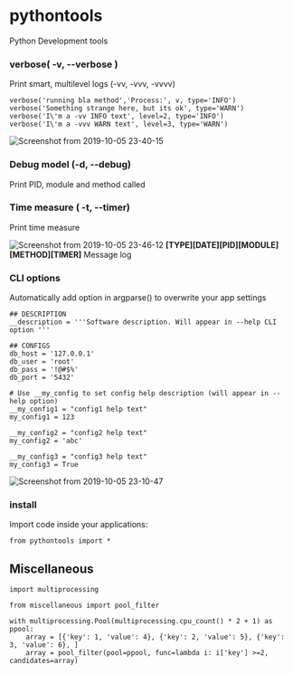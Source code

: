 pythontools
===========

Python Development tools

### verbose( -v, --verbose )
Print smart, multilevel logs (-vv, -vvv, -vvvv)
```
verbose('running bla method','Process:', v, type='INFO')
verbose('Something strange here, but its ok', type='WARN')
verbose('I\'m a -vv INFO text', level=2, type='INFO')
verbose('I\'m a -vvv WARN text', level=3, type='WARN')
```
![Screenshot from 2019-10-05 23-40-15](https://user-images.githubusercontent.com/3841825/66261712-5e1ed600-e7ca-11e9-9e44-9dbf32eea402.png)

### Debug model (-d, --debug)
Print PID, module and method called

### Time measure ( -t, --timer)
Print time measure

![Screenshot from 2019-10-05 23-46-12](https://user-images.githubusercontent.com/3841825/66261713-5e1ed600-e7ca-11e9-86d4-228c19a5e909.png)
**[TYPE][DATE][PID][MODULE][METHOD][TIMER]** Message log

### CLI options
Automatically add option in argparse() to overwrite your app settings

```
## DESCRIPTION
__description = '''Software description. Will appear in --help CLI option '''

## CONFIGS
db_host = '127.0.0.1'
db_user = 'root'
db_pass = '!@#$%'
db_port = '5432'

# Use __my_config to set config help description (will appear in --help option)
__my_config1 = "config1 help text"
my_config1 = 123

__my_config2 = "config2 help text"
my_config2 = 'abc'

__my_config3 = "config3 help text"
my_config3 = True
```
![Screenshot from 2019-10-05 23-10-47](https://user-images.githubusercontent.com/3841825/66261517-c23f9b00-e7c6-11e9-947c-d5bc395dcb5f.png)

### install
Import code inside your applications:
```
from pythontools import *
```

## Miscellaneous

```
import multiprocessing

from miscellaneous import pool_filter

with multiprocessing.Pool(multiprocessing.cpu_count() * 2 + 1) as ppool:
    array = [{'key': 1, 'value': 4}, {'key': 2, 'value': 5}, {'key': 3, 'value': 6}, ]
    array = pool_filter(pool=ppool, func=lambda i: i['key'] >=2, candidates=array)
```